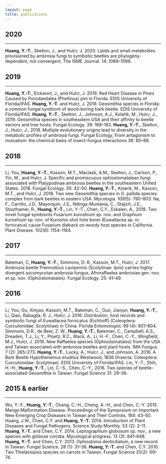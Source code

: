 ```yaml
---
layout: page
title: publications
---
```


## 2020
_____________
**Huang, Y.-T.**, Skelton, J., and Hulcr, J. 2020. Lipids and small metabolites provisioned by ambrosia fungi to symbiotic beetles are phylogeny-dependent, not convergent. The ISME Journal. 14: 1089–1099.

## 2019
_____________
**Huang, Y.-T.**, Eickwort, J., and Hulcr, J. 2019. Red Heart Disease in Pines Caused by Porodaedalea (Phellinus) pini in Florida. EDIS University of Florida/IFAS.
**Huang, Y.-T.** and Hulcr, J. 2019. Geosmithia species in Florida: a common fungal symbiont of wood-boring bark beetle. EDIS University of Florida/IFAS.
**Huang, Y.-T.**, Skelton, J., Johnson, A.J., Kolařík, M., Hulcr, J., 2019. Geosmithia species in southeastern USA and their affinity to beetle vectors and tree hosts. Fungal Ecology. 39: 168–183. 
**Huang, Y.-T.**, Skelton, J., Hulcr, J., 2019. Multiple evolutionary origins lead to diversity in the metabolic profiles of ambrosia fungi. Fungal Ecology, From antagonism to mutualism: the chemical basis of insect-fungus interactions 38: 80–88.

## 2018
_____________
Li, You, **Huang, Y.-T.**, Kasson, M.T., Maciasb, A.M., Skelton, J., Carlson, P., Yin, M., and Hulcr, J. Specific and promiscuous ophiostomatalean fungi associated with Platypodinae ambrosia beetles in the southeastern United States. 2018. Fungal Ecology. 35: 42–50.
**Huang, Y.-T.**, Kolarik, M., Kasson, M.T., and Hulcr, J. 2018. Two new Geosmithia species in G. pallida species complex from bark beetles in eastern USA. Mycologia. 109(5): 790–803.
Na, F., Carrillo, J.D., Mayorquin, J.S., Ndinga-Muniania, C., Stajich, J.E., Stouthamer, R., **Huang, Y.-T.**, Lin, Y.-T., Chen, C.Y., Eskalen, A., 2018. Two novel fungal symbionts Fusarium kuroshium sp. nov. and Graphium kuroshium sp. nov. of Kuroshio shot hole borer (Euwallacea sp. nr. fornicatus) cause Fusarium dieback on woody host species in California. Plant Disease. 102(6): 1154-1164.

## 2017
_____________
Bateman, C, **Huang, Y.-T.**, Simmons, D. R., Kasson, M.T., Hulcr, J. 2017. Ambrosia beetle Premnobius cavipennis (Scolytinae: Ipini) carries highly divergent ascomycotan ambrosia fungus, Afroraffaelea ambrosiae gen. nov. et sp. nov. (Ophiostomatales). Fungal Ecology. 25: 41–49.

## 2016
_____________
Li, You, Gu, Xinyao, Kasson, M.T., Bateman, C., Guo, Jianjun, **Huang, Y.-T.**, Li, Qiao, Rabaglia, R. J., Hulcr, J. 2016. Distribution, host records and symbiotic fungi of Euwallacea fornicatus (Eichhoff) (Coleoptera: Curculionidae: Scolytinae) in China. Florida Entomologist. 99 (4): 801–804.
Simmons, D.R., de Beer, Z. W., **Huang, Y.-T.**, Bateman, C., Campbell, A.S., Dreaden, T.J., Li, Y., Ploetz, R.C., Black, A., Li, H.-F., Chen, C.-Y., Wingfield, M.J., Hulcr, J. 2016. New Raffaelea species (Ophiostomatales) from the USA and Taiwan associated with ambrosia beetles and plant hosts. IMA Fungus. 7 (2): 265–273.
**Huang, Y.-T.**, Lucky, A., Hulcr, J., and Johnson, A. 2016. A Bark Beetle Hypothenemus eruditus Westwood, 1836 (Insecta: Coleoptera: Curculionidae: Scolytinae). EDIS University of Florida/IFAS.
Lin, Y.-T., Shih, H.-H., **Huang, Y.-T.**, Lin, C.-S., Chen, C.-Y., 2016. Two species of beetle-associated Geosmithia in Taiwan. Fungal Science 31: 29–36.

## 2015 & earlier
_____________
Wu, Y.-F., **Huang, Y.-T.**, Chang, C.-H., Cheng, A.-H., and Chen, C.-Y. 2015. Mango Malformation Disease. Proceedings of the Symposium on Important New Emerging Crop Diseases in Taiwan and Their Controls. 184: 43–50.
Huang, J.W., Chen, C.Y. and **Huang, Y.-T.** 2014. Introduction of Plant Diseases and Fungal Pathogens. Science Study Monthly. 53 (2): 2–11.
**Huang, Y.-T.** and Chen, C.Y. 2014. Leptographium globosum sp. nov., a new species with globose conidia. Mycological progress. 13 (3): 841–848.
**Huang, Y.-T.** and Chen, C.Y. 2013. Ophiostoma denticiliatum, a new record in Taiwan. Fungal Science. 28 (1): 31–38.
**Huang, Y.-T.** and Chen, C.Y. 2010. Two Thielaviopsis species on carrots in Taiwan. Fungal Science 25(2): 69–74.
